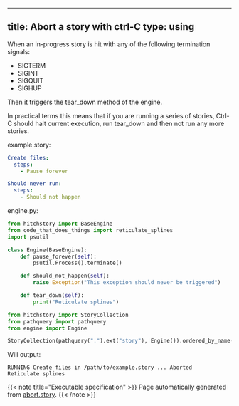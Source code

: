 
---
title: Abort a story with ctrl-C
type: using
---



When an in-progress story is hit with any of the
following termination signals:

* SIGTERM
* SIGINT
* SIGQUIT
* SIGHUP

Then it triggers the tear_down method of the
engine.

In practical terms this means that if you are running
a series of stories, Ctrl-C should halt current execution,
run tear_down and then not run any more stories.




example.story:

```yaml
Create files:
  steps:
    - Pause forever

Should never run:
  steps:
    - Should not happen

```









engine.py:

```python
from hitchstory import BaseEngine
from code_that_does_things import reticulate_splines
import psutil

class Engine(BaseEngine):
    def pause_forever(self):
        psutil.Process().terminate()

    def should_not_happen(self):
        raise Exception("This exception should never be triggered")

    def tear_down(self):
        print("Reticulate splines")

```



```python
from hitchstory import StoryCollection
from pathquery import pathquery
from engine import Engine

```






```python
StoryCollection(pathquery(".").ext("story"), Engine()).ordered_by_name().play()
```

Will output:
```
RUNNING Create files in /path/to/example.story ... Aborted
Reticulate splines
```









{{< note title="Executable specification" >}}
Page automatically generated from <a href="https://github.com/hitchdev/hitchstory/blob/master/hitch/abort.story">abort.story</a>.
{{< /note >}}
